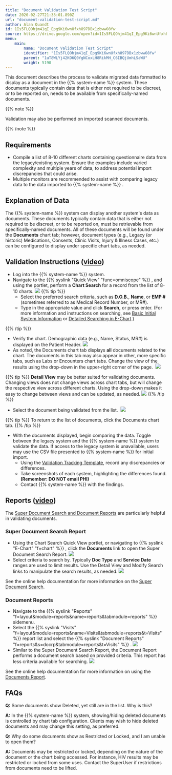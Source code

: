 ```yaml
---
title: "Document Validation Test Script"
date: 2020-02-27T21:33:01.890Z
url: "document-validation-test-script.md"
author: Alan Quandt
id: 1Is5FLQOhjm41qI_Epg9Ki6wnUfxh897DBx1zbwwO8fw
source: https://drive.google.com/open?id=1Is5FLQOhjm41qI_Epg9Ki6wnUfxh897DBx1zbwwO8fw
menu:
    main:
        name: "Document Validation Test Script"
        identifier: "1Is5FLQOhjm41qI_Epg9Ki6wnUfxh897DBx1zbwwO8fw"
        parent: "1uT8WLYj42KO6Q0YgNCoxLH8RikMH_C6IBQjUmhLSaWU"
        weight: 5190
---
```

This document describes the process to validate migrated data formatted to display as a document in the {{% system-name %}} system. These documents typically contain data that is either not required to be discreet, or to be reported on, needs to be available from specifically-named documents.

{{% note %}}

Validation may also be performed on imported scanned documents.

{{% /note %}}


## Requirements

* Compile a list of 8-10 different charts containing questionnaire data from the legacy/existing system. Ensure the examples include varied complexity and multiple years of data, to address potential import discrepancies that could arise.
* Multiple monitors are recommended to assist with comparing legacy data to the data imported to {{% system-name %}} .

## Explanation of Data 

The {{% system-name %}} system can display another system's data as documents. These documents typically contain data that is either not required to be discreet, or to be reported on, must be retrievable from specifically-named documents. All of these documents will be found under the **Documents** chart tab; however, document types (e.g., Legacy (or historic) Medications, Consents, Clinic Visits, Injury & Illness Cases, etc.) can be configured to display under specific chart tabs, as needed.

## Validation Instructions ([video](https://drive.google.com/open?id=1-bEhVXIw7-K_Z06pJshMYYHg3JCGm32l))

* Log into the {{% system-name %}} system.
* Navigate to the {{% syslink "Quick View" "func=omniscope" %}} , and using the portlet, perform a <strong>Chart Search</strong> for a record from the list of 8-10 charts.  ![](external_files/ba2565ae7f28ae2bc3deb4d5c9e480f3.png)  {{% tip %}}
    * Select the preferred search criteria, such as <strong>D.O.B.</strong>, <strong>Name</strong>, or <strong>EMP #</strong> (sometimes referred to as Medical Record Number, or MR#).
    * Type in the appropriate value and click <strong>Search,</strong> or press enter. (For more information and instructions on searching, see [Basic Initial System Information](basic-initial-system-information.md) or [Detailed Searching in E-Chart](detailed-searching-in-e-chart.md).)

{{% /tip %}}


* Verify the chart. Demographic data (e.g., Name, Status, MR#) is displayed on the Patient Header.  ![](external_files/fc4a55c6aa34edbba920cbc5479b0638.png)   
* As noted, the Documents chart tab displays <strong>all</strong> documents related to the chart. The documents in this tab may also appear in other, more specific tabs, such as Labs or Encounters chart tabs. Change the view of the results using the drop-down in the upper-right corner of the page.   ![](external_files/f4b9ba5efe2f7f19aa73a8f3f4ec567c.png)    

{{% tip %}} **Detail View** may be better suited for validating documents. Changing views does not change views across chart tabs, but will change the respective view across different charts. Using the drop-down makes it easy to change between views and can be updated, as needed. ![](external_files/fb597423922942277a761012f42f4d54.png) {{% /tip %}}

* Select the document being validated from the list.   ![](external_files/9a22d6661359045362a9713ef23fde9f.png)  

{{% tip %}} To return to the list of documents, click the Documents chart tab. {{% /tip %}}

* With the documents displayed, begin comparing the data. Toggle between the legacy system and the {{% system-name %}} system to validate the data. If access to the legacy system is unavailable, users may use the CSV file presented to {{% system-name %}} for initial import. 
    * Using the [Validation Tracking Template](https://docs.google.com/spreadsheets/d/1FRV_L_J38dhBDi13elXHVJddMuIZy6Sq5P3Viv9IXxE/edit#gid=0), record any discrepancies or differences.
    * Take screenshots of each system, highlighting the differences found. <strong>(Remember: DO NOT email PHI)</strong>
    * Contact {{% system-name %}} with the findings.

## Reports ([video](https://drive.google.com/open?id=1-fpn_MQL5MYKpUbfbrykYBL3WsnWHQt7))

The [Super Document Search and Document Reports](documents-report-super-document-type-search.md) are particularly helpful in validating documents. 

### Super Document Search Report

* Using the Chart Search Quick View portlet, or navigating to {{% syslink "E-Chart" "f=chart" %}} , click the <strong>Documents</strong> link to open the Super Document Search Report.  ![](external_files/4bb936b2ad692eb3615b70c08cc58f94.png)   
* Select criteria to search by. Typically <strong>Doc Type</strong> and <strong>Service Date</strong> ranges are used to limit results. Use the Detail View and Modify Search links to manipulate the search results, as needed.  ![](external_files/4fa447267aa0af6aabde1b4a7bccd168.png) 

See the online help documentation for more information on the [Super Document Search](documents-report-super-document-type-search.md).

### Document Reports 

* Navigate to the {{% syslink "Reports" "f=layout&module=reports&name=reports&tabmodule=reports" %}} sidemenu.
* Select the {{% syslink "Visits" "f=layout&module=reports&name=Visits&tabmodule=reports&t=Visits" %}} report list and select the {{% syslink "Document Reports" "f=reports&s=docrp&tabmodule=reports&t=Visits" %}} .  ![](external_files/9afebec8e46fc2443ff3da451b2dffae.png) 
* Similar to the Super Document Search Report, the Document Report performs a document search based on provided criteria. This report has less criteria available for searching.  ![](external_files/f84f927dd565d687a39d601d925ba16d.png)

See the online help documentation for more information on using the [Documents Report](documents-report-super-document-type-search.md).

## FAQs

**Q:** Some documents show Deleted, yet still are in the list. Why is this?

**A:** In the {{% system-name %}} system, showing/hiding deleted documents is controlled by chart tab configuration. Clients may wish to hide deleted documents and may change this setting, as preferred. 

**Q:** Why do some documents show as Restricted or Locked, and I am unable to open them?

**A:** Documents may be restricted or locked, depending on the nature of the document or the chart being accessed. For instance, HIV results may be restricted or locked from some uses. Contact the SuperUser if restrictions from documents need to be lifted.

